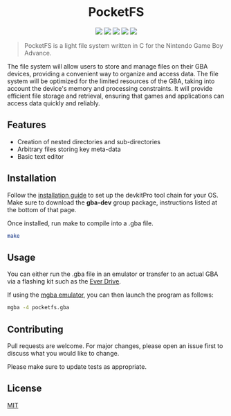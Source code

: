 <h1 align="center">PocketFS</h1>
<p align="center">
    <img src="https://img.shields.io/badge/version-0.5.0-blue" />
    <img src="https://img.shields.io/badge/License-MIT-yellow" />
    <img src="https://img.shields.io/badge/Platform-GBA-green" />
    <img src="https://img.shields.io/badge/Language-C-orange" />
    <img src="https://img.shields.io/badge/Contributors-1-blueviolet" />
</p>

>PocketFS is a light file system written in C for the Nintendo Game Boy Advance.

The file system will allow users to store and manage files on their GBA devices, providing a convenient way to organize and access data. The file system will be optimized for the limited resources of the GBA, taking into account the device's memory and processing constraints. It will provide efficient file storage and retrieval, ensuring that games and applications can access data quickly and reliably.

## Features
- Creation of nested directories and sub-directories
- Arbitrary files storing key meta-data
- Basic text editor

## Installation
Follow the [installation guide](https://devkitpro.org/wiki/devkitPro_pacman) to set up the devkitPro tool chain for your OS. Make sure to download the **gba-dev** group package, instructions listed at the bottom of that page.

Once installed, run make to compile into a .gba file.


```bash
make
```

## Usage

You can either run the .gba file in an emulator or transfer to an actual GBA via a flashing kit such as the [Ever Drive](https://krikzz.com/our-products/cartridges/everdrive-gba-mini.html).

If using the [mgba emulator](https://mgba.io/downloads.html), you can then launch the program as follows:

```bash
mgba -4 pocketfs.gba
```

## Contributing

Pull requests are welcome. For major changes, please open an issue first
to discuss what you would like to change.

Please make sure to update tests as appropriate.

## License

[MIT](https://choosealicense.com/licenses/mit/)